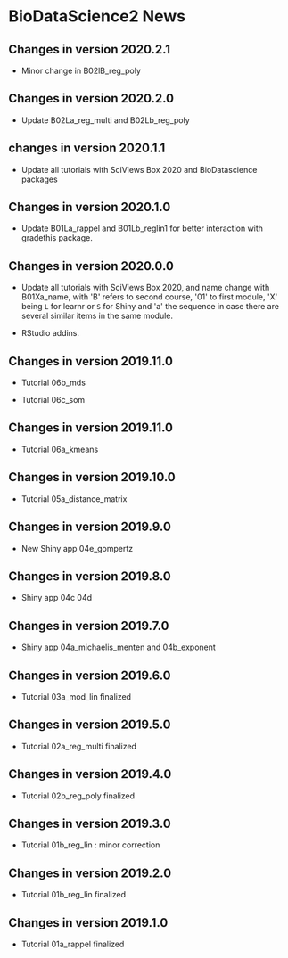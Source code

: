 # BioDataScience2 News

## Changes in version 2020.2.1

- Minor change in B02lB_reg_poly 

## Changes in version 2020.2.0

- Update B02La_reg_multi and B02Lb_reg_poly

## changes in version 2020.1.1

- Update all tutorials with SciViews Box 2020 and BioDatascience packages

## Changes in version 2020.1.0

- Update B01La_rappel and B01Lb_reglin1 for better interaction with gradethis package. 

## Changes in version 2020.0.0

- Update all tutorials with SciViews Box 2020, and name change with B01Xa_name,
with 'B' refers to second course, '01' to first module, 'X' being `L` for learnr
or `S` for Shiny and 'a' the sequence in case there are several similar items in
the same module.

- RStudio addins.

## Changes in version 2019.11.0

- Tutorial 06b_mds

- Tutorial 06c_som

## Changes in version 2019.11.0

- Tutorial 06a_kmeans

## Changes in version 2019.10.0

- Tutorial 05a_distance_matrix

## Changes in version 2019.9.0

- New Shiny app 04e_gompertz

## Changes in version 2019.8.0

- Shiny app 04c 04d

## Changes in version 2019.7.0

- Shiny app 04a_michaelis_menten and 04b_exponent

## Changes in version 2019.6.0

- Tutorial 03a_mod_lin finalized

## Changes in version 2019.5.0

- Tutorial 02a_reg_multi finalized

## Changes in version 2019.4.0

- Tutorial 02b_reg_poly finalized

## Changes in version 2019.3.0

- Tutorial 01b_reg_lin : minor correction

## Changes in version 2019.2.0

- Tutorial 01b_reg_lin finalized

## Changes in version 2019.1.0

- Tutorial 01a_rappel finalized

